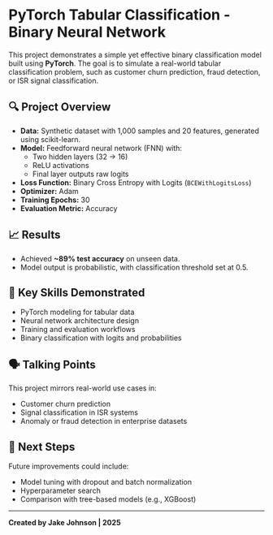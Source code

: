 
# PyTorch Tabular Classification - Binary Neural Network

This project demonstrates a simple yet effective binary classification model built using **PyTorch**. The goal is to simulate a real-world tabular classification problem, such as customer churn prediction, fraud detection, or ISR signal classification.

## 🔍 Project Overview

- **Data:** Synthetic dataset with 1,000 samples and 20 features, generated using scikit-learn.
- **Model:** Feedforward neural network (FNN) with:
  - Two hidden layers (32 → 16)
  - ReLU activations
  - Final layer outputs raw logits
- **Loss Function:** Binary Cross Entropy with Logits (`BCEWithLogitsLoss`)
- **Optimizer:** Adam
- **Training Epochs:** 30
- **Evaluation Metric:** Accuracy

## 📈 Results

- Achieved **~89% test accuracy** on unseen data.
- Model output is probabilistic, with classification threshold set at 0.5.

## 🧠 Key Skills Demonstrated

- PyTorch modeling for tabular data
- Neural network architecture design
- Training and evaluation workflows
- Binary classification with logits and probabilities

## 🗣️ Talking Points

This project mirrors real-world use cases in:
- Customer churn prediction
- Signal classification in ISR systems
- Anomaly or fraud detection in enterprise datasets

## 🚀 Next Steps

Future improvements could include:
- Model tuning with dropout and batch normalization
- Hyperparameter search
- Comparison with tree-based models (e.g., XGBoost)

---

**Created by Jake Johnson | 2025**
